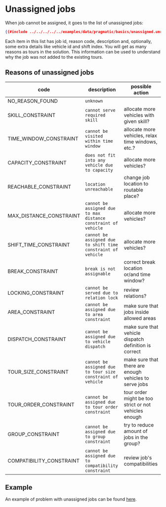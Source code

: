 # Unassigned jobs

When job cannot be assigned, it goes to the list of unassigned jobs:

```json
{{#include ../../../../../examples/data/pragmatic/basics/unassigned.unreachable.solution.json:97:111}}
```

Each item in this list has job id, reason code, description and, optionally, some extra details like vehicle id and
shift index. You will get as many reasons as tours in the solution. This information can be used to understand why the
job was not added to the existing tours.


## Reasons of unassigned jobs

|         code                  |                        description                             |                  possible action                        |
|-------------------------------|----------------------------------------------------------------|---------------------------------------------------------|
| NO_REASON_FOUND               | `unknown`                                                      |                                                         |
| SKILL_CONSTRAINT              | `cannot serve required skill`                                  | allocate more vehicles with given skill?                |
| TIME_WINDOW_CONSTRAINT        | `cannot be visited within time window`                         | allocate more vehicles, relax time windows, etc.?       |
| CAPACITY_CONSTRAINT           | `does not fit into any vehicle due to capacity`                | allocate more vehicles?                                 |
| REACHABLE_CONSTRAINT          | `location unreachable`                                         | change job location to routable place?                  |
| MAX_DISTANCE_CONSTRAINT       | `cannot be assigned due to max distance constraint of vehicle` | allocate more vehicles?                                 |
| SHIFT_TIME_CONSTRAINT         | `cannot be assigned due to shift time constraint of vehicle`   | allocate more vehicles?                                 |
| BREAK_CONSTRAINT              | `break is not assignable`                                      | correct break location or/and time window?              |
| LOCKING_CONSTRAINT            | `cannot be served due to relation lock`                        | review relations?                                       |
| AREA_CONSTRAINT               | `cannot be assigned due to area constraint`                    | make sure that jobs inside allowed areas                |
| DISPATCH_CONSTRAINT           | `cannot be assigned due to vehicle dispatch`                   | make sure that vehicle dispatch definition is correct   |
| TOUR_SIZE_CONSTRAINT          | `cannot be assigned due to tour size constraint of vehicle`    | make sure that there are enough vehicles to serve jobs  |
| TOUR_ORDER_CONSTRAINT         | `cannot be assigned due to tour order constraint`              | tour order might be too strict or not vehicles enough   |
| GROUP_CONSTRAINT              | `cannot be assigned due to group constraint`                   | try to reduce amount of jobs in the group?              |
| COMPATIBILITY_CONSTRAINT      | `cannot be assigned due to compatibility constraint`           | review job's compatibilities                            |


## Example

An example of problem with unassigned jobs can be found [here](../../../examples/pragmatic/basics/unassigned.md).
